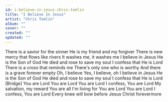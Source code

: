 ```yaml
---
id: i-believe-in-jesus-chris-tomlin
title: "I Believe In Jesus"
artist: "Chris Tomlin"
album: ""
cover: ""
created: ""
updated: ""
---
```


There is a savior for the sinner
He is my friend and my forgiver
There is new mercy that flows like rivers
It washes me, it washes me
I believe in Jesus
He is the Son of God
He died and rose to save my soul
I confess that He is Lord
There is a cross that reminds me
There's only one who is worthy
And there is a grave forever empty
Oh, I bеlieve
Yes, I bеlieve, oh
I believe in Jesus
He is the Son of God
He died and rose to save my soul
I confess that He is Lord
[Bridge]
You are Lord
You are Lord
You are Lord
I confess, You are Lord
My salvation, my reward
You are all I'm living for
You are Lord
You are Lord
I confess, You are Lord
Every knee will bow before
Jesus Christ forevermore